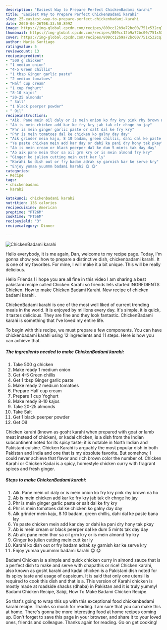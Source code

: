 ```yaml
---
description: "Easiest Way to Prepare Perfect ChickenBadami karahi"
title: "Easiest Way to Prepare Perfect ChickenBadami karahi"
slug: 25-easiest-way-to-prepare-perfect-chickenbadami-karahi
date: 2020-06-26T08:33:50.899Z
image: https://img-global.cpcdn.com/recipes/809cc12b9a72bc00/751x532cq70/chickenbadami-karahi-recipe-main-photo.jpg
thumbnail: https://img-global.cpcdn.com/recipes/809cc12b9a72bc00/751x532cq70/chickenbadami-karahi-recipe-main-photo.jpg
cover: https://img-global.cpcdn.com/recipes/809cc12b9a72bc00/751x532cq70/chickenbadami-karahi-recipe-main-photo.jpg
author: Maria Santiago
ratingvalue: 5
reviewcount: 13
recipeingredient:
- "500 g chicken"
- "1 medium onion"
- "4-5 Green chillis"
- "1 tbsp Ginger garlic paste"
- "2 medium tomatoes"
- "Half cup cream"
- "1 cup Yoghurt"
- "8-10 kajos"
- "20-25 almonds"
- " Salt"
- "1 black peerper powder"
- " Oil"
recipeinstructions:
- "Aik. Pane mein oil daly or is mein onion ko fry kry pink rhy brown na ho"
- "Ab is mein chicken add kar ke fry kry jab tak clr chnge ho jay"
- "Phr is mein ginger garlic paste or salt dal ke fry kry"
- "Phr is mein tomatoes dal ke chicken ko galny day day"
- "Aik grinder mein kaju, 8 10 badam, green chillis, dahi dal ke paste bana lay"
- "Ye paste chicken mein add kar day or dahi ka pani dry hony tak pkay"
- "Ab is mein cream or black peerper dal ke dum 5 mints tak day day"
- "Ab aik pane mein thor sa oil grm kry or is mein almond fry kry"
- "Ginger ko julien cutting mein cutt kar ly"
- "Karahi ko dish out or fry badam adrak sy garnish kar ke serve kry"
- "Enjoy yumaa yuummm badami karahi 😋 😋"
categories:
- Recipe
tags:
- chickenbadami
- karahi

katakunci: chickenbadami karahi 
nutrition: 136 calories
recipecuisine: American
preptime: "PT26M"
cooktime: "PT56M"
recipeyield: "3"
recipecategory: Dinner

---
```



![ChickenBadami karahi](https://img-global.cpcdn.com/recipes/809cc12b9a72bc00/751x532cq70/chickenbadami-karahi-recipe-main-photo.jpg)

Hello everybody, it is me again, Dan, welcome to my recipe page. Today, I'm gonna show you how to prepare a distinctive dish, chickenbadami karahi. It is one of my favorites. For mine, I will make it a bit unique. This will be really delicious.

Hello Friends ! i hope you are all fine in this video I am sharing a best pakistani recipe called Chicken Karahi so friends lets started INGREDIENTS Chicken. How to make Chicken Badami Karahi. New recipe of chicken badami karahi.

ChickenBadami karahi is one of the most well liked of current trending meals in the world. It is enjoyed by millions every day. It's simple, it is quick, it tastes delicious. They are fine and they look fantastic. ChickenBadami karahi is something that I've loved my entire life.


To begin with this recipe, we must prepare a few components. You can have chickenbadami karahi using 12 ingredients and 11 steps. Here is how you can achieve that.

<!--inarticleads1-->

##### The ingredients needed to make ChickenBadami karahi:

1. Take 500 g chicken
1. Make ready 1 medium onion
1. Get 4-5 Green chillis
1. Get 1 tbsp Ginger garlic paste
1. Make ready 2 medium tomatoes
1. Prepare Half cup cream
1. Prepare 1 cup Yoghurt
1. Make ready 8-10 kajos
1. Take 20-25 almonds
1. Take  Salt
1. Get 1 black peerper powder
1. Get  Oil


Chicken karahi (known as gosht karahi when prepared with goat or lamb meat instead of chicken), or kadai chicken, is a dish from the Indian subcontinent noted for its spicy taste; it is notable in North Indian and Pakistani cuisine. Chicken Karahi is arguably the most popular dish in both Pakistan and India and one that is my absolute favorite. But somehow, I could never achieve that flavor and rich brown color the number of. Chicken Karahi or Chicken Kadai is a spicy, homestyle chicken curry with fragrant spices and fresh ginger. 

<!--inarticleads2-->

##### Steps to make ChickenBadami karahi:

1. Aik. Pane mein oil daly or is mein onion ko fry kry pink rhy brown na ho
1. Ab is mein chicken add kar ke fry kry jab tak clr chnge ho jay
1. Phr is mein ginger garlic paste or salt dal ke fry kry
1. Phr is mein tomatoes dal ke chicken ko galny day day
1. Aik grinder mein kaju, 8 10 badam, green chillis, dahi dal ke paste bana lay
1. Ye paste chicken mein add kar day or dahi ka pani dry hony tak pkay
1. Ab is mein cream or black peerper dal ke dum 5 mints tak day day
1. Ab aik pane mein thor sa oil grm kry or is mein almond fry kry
1. Ginger ko julien cutting mein cutt kar ly
1. Karahi ko dish out or fry badam adrak sy garnish kar ke serve kry
1. Enjoy yumaa yuummm badami karahi 😋 😋


Badami Chicken is a simple and quick chicken curry in almond sauce that is a perfect dish to make and serve with chapathis or rice! Chicken karahi, also known as gosht karahi and kadai chicken is a Pakistani dish noted for its spicy taste and usage of capsicum. It is said that only one utensil is required to cook this dish and that is a. This version of Karahi chicken is mostly made at roadside shacks (dhaba) in Pakistan and it is truly yummy! Badami Chicken Recipe, Sabji, How To Make Badami Chicken Recipe. 

So that's going to wrap this up with this exceptional food chickenbadami karahi recipe. Thanks so much for reading. I am sure that you can make this at home. There's gonna be more interesting food at home recipes coming up. Don't forget to save this page in your browser, and share it to your loved ones, friends and colleague. Thanks again for reading. Go on get cooking!

